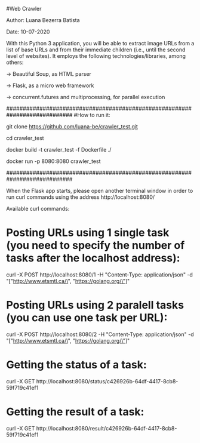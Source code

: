#Web Crawler

Author: Luana Bezerra Batista

Date: 10-07-2020

With this Python 3 application, you will be able to extract image URLs from a list of base URLs and from their immediate children 
(i.e., until the second level of websites). It employs the following technologies/libraries, among others:

-> Beautiful Soup, as HTML parser

-> Flask, as a micro web framework

-> concurrent.futures and multiprocessing, for parallel execution

############################################################################
#How to run it:

git clone https://github.com/luana-be/crawler_test.git

cd crawler_test

docker build -t crawler_test -f Dockerfile ./

docker run -p 8080:8080 crawler_test

############################################################################

When the Flask app starts, please open another terminal window in order to run curl commands using the address http://localhost:8080/

Available curl commands:

# Posting URLs using 1 single task (you need to specify the number of tasks after the localhost address):
curl -X POST http://localhost:8080/1 -H "Content-Type: application/json" -d "[\"http://www.etsmtl.ca/\", \"https://golang.org/\"]"
 
# Posting URLs using 2 paralell tasks (you can use one task per URL):
curl -X POST http://localhost:8080/2 -H "Content-Type: application/json" -d "[\"http://www.etsmtl.ca/\", \"https://golang.org/\"]"
 
# Getting the status of a task:
curl -X GET http://localhost:8080/status/c426926b-64df-4417-8cb8-59f719c41ef1
 
# Getting the result of a task:
curl -X GET http://localhost:8080/result/c426926b-64df-4417-8cb8-59f719c41ef1
